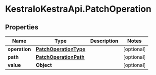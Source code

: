 # KestraIoKestraApi.PatchOperation

## Properties

Name | Type | Description | Notes
------------ | ------------- | ------------- | -------------
**operation** | [**PatchOperationType**](PatchOperationType.md) |  | [optional] 
**path** | [**PatchOperationPath**](PatchOperationPath.md) |  | [optional] 
**value** | **Object** |  | [optional] 


